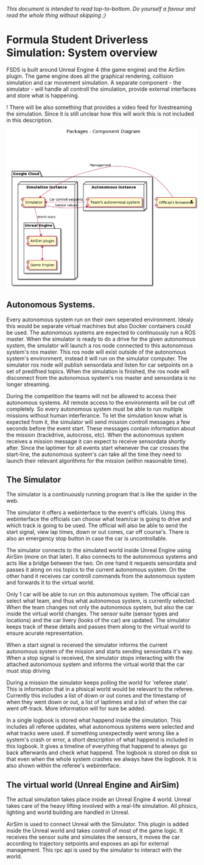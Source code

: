 _This document is intended to read top-to-bottom. Do yourself a favour and read the whole thing without skipping ;)_

# Formula Student Driverless Simulation: System overview

FSDS is built around Unreal Engine 4 (the game engine) and the AirSim plugin. 
The game engine does all the graphical rendering, collision simulation and car movement simulation. 
A separate component - the simulator - will handle all controll the simulation, provide external interfaces and store what is happening.

! There will be also something that provides a video feed for livestreaming the simulation. 
  Since it is still unclear how this will work this is not included in this description.

![System overview](images/system-overview.png)

## Autonomous Systems.

Every autonomous system run on their own seperated environment. 
Idealy this would be separate virtual machines but also Docker containers could be used.
The autonomous systems are expected to continuously run a ROS master.
When the simulator is ready to do a drive for the given autonomous system, the smulator will launch a ros node connected to this autonomous system's ros master.
This ros node will exist outside of the autonomous system's environment, instead it will run on the simulator computer.
The simulator ros node will publish sensordata and listen for car setpoints on a set of predifned topics.
When the simulation is finished, the ros node will disconnect from the autonomous system's ros master and sensordata is no longer streaming.

During the competition the teams will not be allowed to access their autonomous systems.
All remote access to the environments will be cut off completely.
So every autonomous system must be able to run multiple missions without human interferance.
To let the simulation know what is expected from it, the simulator will send mission controll messages a few seconds before the event start.
These messages contain information about the mission (trackdrive, autocross, etc).
When the autonomous system receives a mission message it can expect to receive sensordata shortly after.
Since the laptimer for all events start whenever the car crosses the start-line, the autonomous system's can take all the time they need to launch their relevant algorithms for the mission (within reasonable time).

## The Simulator

The simulator is a continuously running program that is like the spider in the web.

The simulator it offers a webinterface to the event's officials. 
Using this webinterface the officials can choose what team/car is going to drive and which track is going to be used.
The official will also be able to send the start signal, view lap times, down or out cones, car off course's.
There is also an emergency stop button in case the car is uncontrollable.

The simulator connects to the simulated world inside Unreal Engine using AirSim (more on that later).
It also connects to the autonomous systems and acts like a bridge between the two.
On one hand it requests sensordata and passes it along on ros topics to the current autonomous system.
On the other hand it receives car controll commands from the autonomous system and forwards it to the virtual world.

Only 1 car will be able to run on this autonomous system.
The official can select what team, and thus what autonomous system, is currently selected.
When the team changes not only the autonomous system, but also the car inside the virtual world changes.
The sensor suite (sensor types and locations) and the car livery (looks of the car) are updated.
The simulator keeps track of these details and passes them along to the virtual world to ensure acurate representation.

When a start signal is received the simulator informs the current autonomous system of the mission and starts sending sensordata it's way.
When a stop signal is received, the simulator stops interacting with the attached autonomous system and informs the virtual world that the car must stop driving

During a mission the simulator keeps polling the world for 'referee state'. 
This is information that in a phisical world would be relevant to the referee.
Currently this includes a list of down or out cones and the timestamp of when they went down or out, a list of laptimes and a list of when the car went off-track.
More information will for sure be added.

In a single logbook is stored what happend inside the simulation.
This includes all referee updates, what autonomous systems were selected and what tracks were used.
If something unexpectedly went wrong like a system's crash or error, a short description of what happend is included in this logbook.
It gives a timeline of everything that happend to always go back afterwards and check what happend.
The logbook is stored on disk so that even when the whole system crashes we always have the logbook.
It is also shown within the referee's webinterface.

## The virtual world (Unreal Engine and AirSim)

The actual simulation takes place inside an Unreal Engine 4 world.
Unreal takes care of the heavy lifting involved with a real-life simulation.
All phisics, lighting and world building are handled in Unreal.

AirSim is used to connect Unreal with the Simulator.
This plugin is added inside the Unreal world and takes controll of most of the game logic.
It receives the sensor suite and simulates the sensors, it moves the car according to trajectory setpoints and exposes an api for external management.
This rpc api is used by the simulator to interact with the world.

